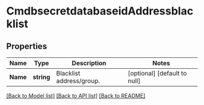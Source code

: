 # CmdbsecretdatabaseidAddressblacklist

## Properties
Name | Type | Description | Notes
------------ | ------------- | ------------- | -------------
**Name** | **string** | Blacklist address/group. | [optional] [default to null]

[[Back to Model list]](../README.md#documentation-for-models) [[Back to API list]](../README.md#documentation-for-api-endpoints) [[Back to README]](../README.md)


